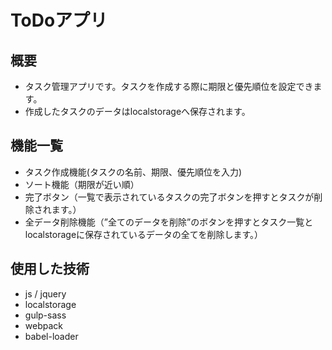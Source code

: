 # ToDoアプリ
## 概要
- タスク管理アプリです。タスクを作成する際に期限と優先順位を設定できます。
- 作成したタスクのデータはlocalstorageへ保存されます。

## 機能一覧
- タスク作成機能(タスクの名前、期限、優先順位を入力)
- ソート機能（期限が近い順）
- 完了ボタン（一覧で表示されているタスクの完了ボタンを押すとタスクが削除されます。）
- 全データ削除機能（”全てのデータを削除”のボタンを押すとタスク一覧とlocalstorageに保存されているデータの全てを削除します。）

## 使用した技術
- js / jquery
- localstorage
- gulp-sass
- webpack
- babel-loader
